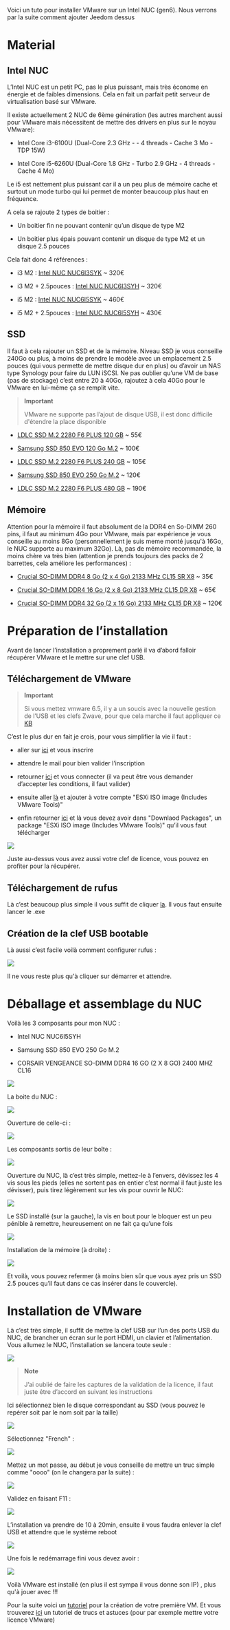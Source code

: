 Voici un tuto pour installer VMware sur un Intel NUC (gen6). Nous verrons par la suite comment ajouter Jeedom dessus

Material
========

Intel NUC
---------

L’Intel NUC est un petit PC, pas le plus puissant, mais très économe en énergie et de faibles dimensions. Cela en fait un parfait petit serveur de virtualisation basé sur VMware.

Il existe actuellement 2 NUC de 6ème génération (les autres marchent aussi pour VMware mais nécessitent de mettre des drivers en plus sur le noyau VMware):

-   Intel Core i3-6100U (Dual-Core 2.3 GHz - - 4 threads - Cache 3 Mo - TDP 15W)

-   Intel Core i5-6260U (Dual-Core 1.8 GHz - Turbo 2.9 GHz - 4 threads - Cache 4 Mo)

Le i5 est nettement plus puissant car il a un peu plus de mémoire cache et surtout un mode turbo qui lui permet de monter beaucoup plus haut en fréquence.

A cela se rajoute 2 types de boitier :

-   Un boitier fin ne pouvant contenir qu’un disque de type M2

-   Un boitier plus épais pouvant contenir un disque de type M2 et un disque 2.5 pouces

Cela fait donc 4 références :

-   i3 M2 : [Intel NUC NUC6I3SYK](http://www.ldlc.com/fiche/PB00203086.html) \~ 320€

-   i3 M2 + 2.5pouces : [Intel NUC NUC6I3SYH](http://www.ldlc.com/fiche/PB00203148.html) \~ 320€

-   i5 M2 : [Intel NUC NUC6I5SYK](http://www.ldlc.com/fiche/PB00203084.html) \~ 460€

-   i5 M2 + 2.5pouces : [Intel NUC NUC6I5SYH](http://www.ldlc.com/fiche/PB00202760.html) \~ 430€

SSD
---

Il faut à cela rajouter un SSD et de la mémoire. Niveau SSD je vous conseille 240Go ou plus, à moins de prendre le modèle avec un emplacement 2.5 pouces (qui vous permette de mettre disque dur en plus) ou d’avoir un NAS type Synology pour faire du LUN iSCSI. Ne pas oublier qu’une VM de base (pas de stockage) c’est entre 20 à 40Go, rajoutez à cela 40Go pour le VMware en lui-même ça se remplit vite.

> **Important**
>
> VMware ne supporte pas l’ajout de disque USB, il est donc difficile d'étendre la place disponible

-   [LDLC SSD M.2 2280 F6 PLUS 120 GB](http://www.ldlc.com/fiche/PB00203635.html) \~ 55€

-   [Samsung SSD 850 EVO 120 Go M.2](http://www.ldlc.com/fiche/PB00185923.html) \~ 100€

-   [LDLC SSD M.2 2280 F6 PLUS 240 GB](http://www.ldlc.com/fiche/PB00203636.html) \~ 105€

-   [Samsung SSD 850 EVO 250 Go M.2](http://www.ldlc.com/fiche/PB00185924.html) \~ 120€

-   [LDLC SSD M.2 2280 F6 PLUS 480 GB](http://www.ldlc.com/fiche/PB00207301.html) \~ 190€

Mémoire
-------

Attention pour la mémoire il faut absolument de la DDR4 en So-DIMM 260 pins, il faut au minimum 4Go pour VMware, mais par expérience je vous conseille au moins 8Go (personnellement je suis meme monté jusqu'à 16Go, le NUC supporte au maximum 32Go). Là, pas de mémoire recommandée, la moins chère va très bien (attention je prends toujours des packs de 2 barrettes, cela améliore les performances) :

-   [Crucial SO-DIMM DDR4 8 Go (2 x 4 Go) 2133 MHz CL15 SR X8](http://www.ldlc.com/fiche/PB00204134.html) \~ 35€

-   [Crucial SO-DIMM DDR4 16 Go (2 x 8 Go) 2133 MHz CL15 DR X8](http://www.ldlc.com/fiche/PB00204135.html) \~ 65€

-   [Crucial SO-DIMM DDR4 32 Go (2 x 16 Go) 2133 MHz CL15 DR X8](http://www.ldlc.com/fiche/PB00204136.html) \~ 120€

Préparation de l’installation
=============================

Avant de lancer l’installation a proprement parlé il va d’abord falloir récupérer VMware et le mettre sur une clef USB.

Téléchargement de VMware
------------------------

> **Important**
>
> Si vous mettez vmware 6.5, il y a un soucis avec la nouvelle gestion de l’USB et les clefs Zwave, pour que cela marche il faut appliquer ce [KB](https://kb.vmware.com/selfservice/microsites/search.do?language=en_US&cmd=displayKC&externalId=2147650)

C’est le plus dur en fait je crois, pour vous simplifier la vie il faut :

-   aller sur [ici](https://my.vmware.com/en/web/vmware/evalcenter?p=free-esxi6) et vous inscrire

-   attendre le mail pour bien valider l’inscription

-   retourner [ici](https://my.vmware.com/en/web/vmware/evalcenter?p=free-esxi6) et vous connecter (il va peut être vous demander d’accepter les conditions, il faut valider)

-   ensuite aller [là](https://my.vmware.com/fr/web/vmware/details?productId=491&downloadGroup=ESXI60U2) et ajouter à votre compte "ESXi ISO image (Includes VMware Tools)"

-   enfin retourner [ici](https://my.vmware.com/en/web/vmware/evalcenter?p=free-esxi6) et là vous devez avoir dans "Downlaod Packages", un package "ESXi ISO image (Includes VMware Tools)" qu’il vous faut télécharger

![](../images/installation.vmware.nuc.PNG)

Juste au-dessus vous avez aussi votre clef de licence, vous pouvez en profiter pour la récupérer.

Téléchargement de rufus
-----------------------

Là c’est beaucoup plus simple il vous suffit de cliquer [la](http://rufus.akeo.ie/downloads/rufus-2.9.exe). Il vous faut ensuite lancer le .exe

Création de la clef USB bootable
--------------------------------

Là aussi c’est facile voilà comment configurer rufus :

![](../images/installation.vmware.nuc2.PNG)

Il ne vous reste plus qu'à cliquer sur démarrer et attendre.

Déballage et assemblage du NUC
==============================

Voilà les 3 composants pour mon NUC :

-   Intel NUC NUC6I5SYH

-   Samsung SSD 850 EVO 250 Go M.2

-   CORSAIR VENGEANCE SO-DIMM DDR4 16 GO (2 X 8 GO) 2400 MHZ CL16

![](../images/installation.vmware.nuc3.jpg)

La boite du NUC :

![](../images/installation.vmware.nuc4.jpg)

Ouverture de celle-ci :

![](../images/installation.vmware.nuc5.jpg)

Les composants sortis de leur boîte :

![](../images/installation.vmware.nuc6.jpg)

Ouverture du NUC, là c’est très simple, mettez-le à l’envers, dévissez les 4 vis sous les pieds (elles ne sortent pas en entier c’est normal il faut juste les dévisser), puis tirez légèrement sur les vis pour ouvrir le NUC:

![](../images/installation.vmware.nuc7.jpg)

Le SSD installé (sur la gauche), la vis en bout pour le bloquer est un peu pénible à remettre, heureusement on ne fait ça qu’une fois

![](../images/installation.vmware.nuc8.jpg)

Installation de la mémoire (à droite) :

![](../images/installation.vmware.nuc10.jpg)

Et voilà, vous pouvez refermer (à moins bien sûr que vous ayez pris un SSD 2.5 pouces qu’il faut dans ce cas insérer dans le couvercle).

Installation de VMware
======================

Là c’est très simple, il suffit de mettre la clef USB sur l’un des ports USB du NUC, de brancher un écran sur le port HDMI, un clavier et l’alimentation. Vous allumez le NUC, l’installation se lancera toute seule :

![](../images/installation.vmware.nuc11.jpg)

> **Note**
>
> J’ai oublié de faire les captures de la validation de la licence, il faut juste être d’accord en suivant les instructions

Ici sélectionnez bien le disque correspondant au SSD (vous pouvez le repérer soit par le nom soit par la taille)

![](../images/installation.vmware.nuc13.jpg)

Sélectionnez "French" :

![](../images/installation.vmware.nuc14.jpg)

Mettez un mot passe, au début je vous conseille de mettre un truc simple comme "oooo" (on le changera par la suite) :

![](../images/installation.vmware.nuc15.jpg)

Validez en faisant F11 :

![](../images/installation.vmware.nuc16.jpg)

L’installation va prendre de 10 à 20min, ensuite il vous faudra enlever la clef USB et attendre que le système reboot

![](../images/installation.vmware.nuc17.jpg)

Une fois le redémarrage fini vous devez avoir :

![](../images/installation.vmware.nuc18.jpg)

Voilà VMware est installé (en plus il est sympa il vous donne son IP) , plus qu'à jouer avec !!!

Pour la suite voici un [tutoriel](https://jeedom.github.io/documentation/howto/fr_FR/doc-howto-vmware.creer_une_vm.html) pour la création de votre première VM. Et vous trouverez [ici](https://jeedom.github.io/documentation/howto/fr_FR/doc-howto-vmware.trucs_et_astuces.html) un tutoriel de trucs et astuces (pour par exemple mettre votre licence VMware)

